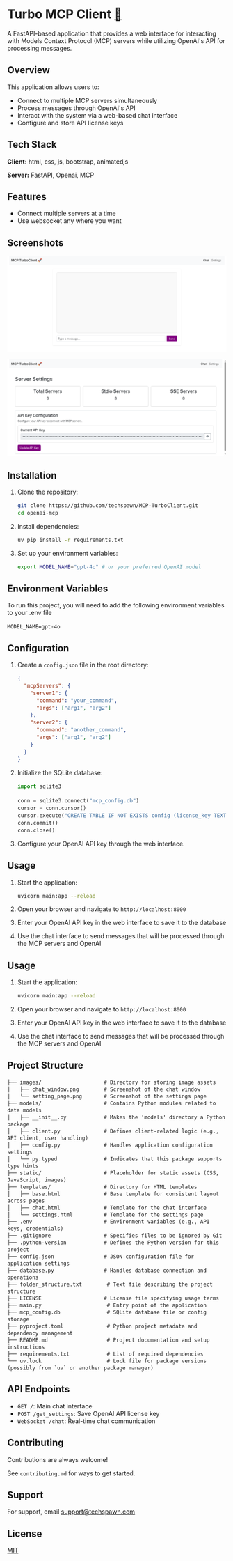 # Turbo MCP Client [🚀](http://127.0.0.1:8080/#)

A FastAPI-based application that provides a web interface for interacting with Models Context Protocol (MCP) servers while utilizing OpenAI's API for processing messages.

## Overview

This application allows users to:

- Connect to multiple MCP servers simultaneously
- Process messages through OpenAI's API
- Interact with the system via a web-based chat interface
- Configure and store API license keys

## Tech Stack

**Client:** html, css, js, bootstrap, animatedjs

**Server:** FastAPI, Openai, MCP

## Features

- Connect multiple servers at a time
- Use websocket any where you want

## Screenshots

![App Screenshot](images/chat_window.png "Chat window image")

![App Screenshot](images/setting_page.png "Setting page image")

## Installation

1. Clone the repository:

   ```bash
   git clone https://github.com/techspawn/MCP-TurboClient.git
   cd openai-mcp
   ```
2. Install dependencies:

   ```bash
   uv pip install -r requirements.txt
   ```
3. Set up your environment variables:

   ```bash
   export MODEL_NAME="gpt-4o" # or your preferred OpenAI model
   ```

## Environment Variables

To run this project, you will need to add the following environment variables to your .env file

`MODEL_NAME=gpt-4o`

## Configuration

1. Create a `config.json` file in the root directory:

   ```json
   {
     "mcpServers": {
       "server1": {
         "command": "your_command",
         "args": ["arg1", "arg2"]
       },
       "server2": {
         "command": "another_command",
         "args": ["arg1", "arg2"]
       }
     }
   }
   ```
2. Initialize the SQLite database:

   ```python
   import sqlite3

   conn = sqlite3.connect("mcp_config.db")
   cursor = conn.cursor()
   cursor.execute("CREATE TABLE IF NOT EXISTS config (license_key TEXT)")
   conn.commit()
   conn.close()
   ```
3. Configure your OpenAI API key through the web interface.

## Usage

1. Start the application:

   ```bash
   uvicorn main:app --reload
   ```
2. Open your browser and navigate to `http://localhost:8000`
3. Enter your OpenAI API key in the web interface to save it to the database
4. Use the chat interface to send messages that will be processed through the MCP servers and OpenAI

## Usage

1. Start the application:

   ```bash
   uvicorn main:app --reload
   ```
2. Open your browser and navigate to `http://localhost:8000`
3. Enter your OpenAI API key in the web interface to save it to the database
4. Use the chat interface to send messages that will be processed through the MCP servers and OpenAI

## Project Structure

```
├── images/                    # Directory for storing image assets
│   ├── chat_window.png        # Screenshot of the chat window
│   └── setting_page.png       # Screenshot of the settings page
├── models/                    # Contains Python modules related to data models
│   ├── __init__.py            # Makes the 'models' directory a Python package
│   ├── client.py              # Defines client-related logic (e.g., API client, user handling)
│   ├── config.py              # Handles application configuration settings
│   └── py.typed               # Indicates that this package supports type hints
├── static/                    # Placeholder for static assets (CSS, JavaScript, images)
├── templates/                 # Directory for HTML templates
│   ├── base.html              # Base template for consistent layout across pages
│   ├── chat.html              # Template for the chat interface
│   └── settings.html          # Template for the settings page
├── .env                       # Environment variables (e.g., API keys, credentials)
├── .gitignore                 # Specifies files to be ignored by Git
├── .python-version            # Defines the Python version for this project
├── config.json                # JSON configuration file for application settings
├── database.py                # Handles database connection and operations
├── folder_structure.txt        # Text file describing the project structure
├── LICENSE                    # License file specifying usage terms
├── main.py                     # Entry point of the application
├── mcp_config.db               # SQLite database file or config storage
├── pyproject.toml              # Python project metadata and dependency management
├── README.md                   # Project documentation and setup instructions
├── requirements.txt            # List of required dependencies
└── uv.lock                     # Lock file for package versions (possibly from `uv` or another package manager)

```

## API Endpoints

- `GET /`: Main chat interface
- `POST /get_settings`: Save OpenAI API license key
- `WebSocket /chat`: Real-time chat communication

## Contributing

Contributions are always welcome!

See `contributing.md` for ways to get started.

## Support

For support, email [support@techspawn.com](support@techspawn.com)

## License

[MIT](https://choosealicense.com/licenses/mit/)
